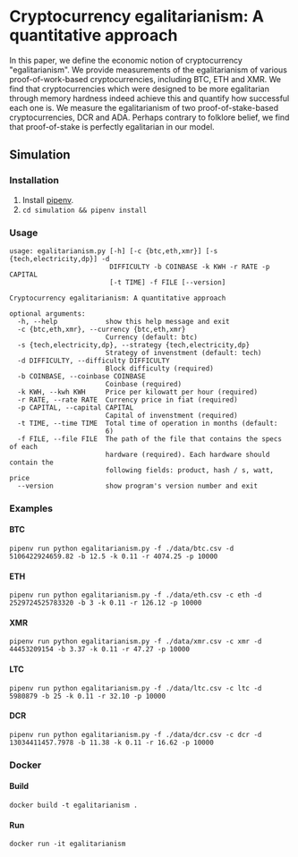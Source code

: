 # Cryptocurrency egalitarianism: A quantitative approach

In this paper, we define the economic notion of cryptocurrency
"egalitarianism". We provide measurements of the egalitarianism of various
proof-of-work-based cryptocurrencies, including BTC, ETH and XMR. We find that
cryptocurrencies which were designed to be more egalitarian through memory
hardness indeed achieve this and quantify how successful each one is. We
measure the egalitarianism of two proof-of-stake-based cryptocurrencies, DCR
and ADA. Perhaps contrary to folklore belief, we find that proof-of-stake is
perfectly egalitarian in our model.

## Simulation

### Installation

1. Install [pipenv](https://github.com/pypa/pipenv).
2. `cd simulation && pipenv install`

### Usage

```
usage: egalitarianism.py [-h] [-c {btc,eth,xmr}] [-s {tech,electricity,dp}] -d
                         DIFFICULTY -b COINBASE -k KWH -r RATE -p CAPITAL
                         [-t TIME] -f FILE [--version]

Cryptocurrency egalitarianism: A quantitative approach

optional arguments:
  -h, --help            show this help message and exit
  -c {btc,eth,xmr}, --currency {btc,eth,xmr}
                        Currency (default: btc)
  -s {tech,electricity,dp}, --strategy {tech,electricity,dp}
                        Strategy of invenstment (default: tech)
  -d DIFFICULTY, --difficulty DIFFICULTY
                        Block difficulty (required)
  -b COINBASE, --coinbase COINBASE
                        Coinbase (required)
  -k KWH, --kwh KWH     Price per kilowatt per hour (required)
  -r RATE, --rate RATE  Currency price in fiat (required)
  -p CAPITAL, --capital CAPITAL
                        Capital of invenstment (required)
  -t TIME, --time TIME  Total time of operation in months (default:
                        6)
  -f FILE, --file FILE  The path of the file that contains the specs of each
                        hardware (required). Each hardware should contain the
                        following fields: product, hash / s, watt, price
  --version             show program's version number and exit
```

### Examples

#### BTC

`pipenv run python egalitarianism.py -f ./data/btc.csv -d 5106422924659.82 -b 12.5 -k 0.11 -r 4074.25 -p 10000`

#### ETH

`pipenv run python egalitarianism.py -f ./data/eth.csv -c eth -d 2529724525783320 -b 3 -k 0.11 -r 126.12 -p 10000`

#### XMR

`pipenv run python egalitarianism.py -f ./data/xmr.csv -c xmr -d 44453209154 -b 3.37 -k 0.11 -r 47.27 -p 10000`

#### LTC

`pipenv run python egalitarianism.py -f ./data/ltc.csv -c ltc -d 5980879 -b 25 -k 0.11 -r 32.10 -p 10000`

#### DCR

`pipenv run python egalitarianism.py -f ./data/dcr.csv -c dcr -d 13034411457.7978 -b 11.38 -k 0.11 -r 16.62 -p 10000`

### Docker

#### Build

`docker build -t egalitarianism .`

#### Run
`docker run -it egalitarianism`
